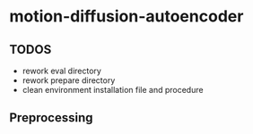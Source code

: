 # motion-diffusion-autoencoder

## TODOS
- rework eval directory
- rework prepare directory
- clean environment installation file and procedure 


## Preprocessing 
